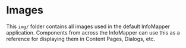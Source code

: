 # Images #

This `img/` folder contains all images used in the default InfoMapper application.
Components from across the InfoMapper can use this as a reference for displaying
them in Content Pages, Dialogs, etc.